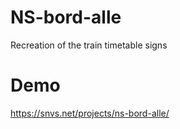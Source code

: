 # NS-bord-alle
Recreation of the train timetable signs

# Demo 
https://snvs.net/projects/ns-bord-alle/
